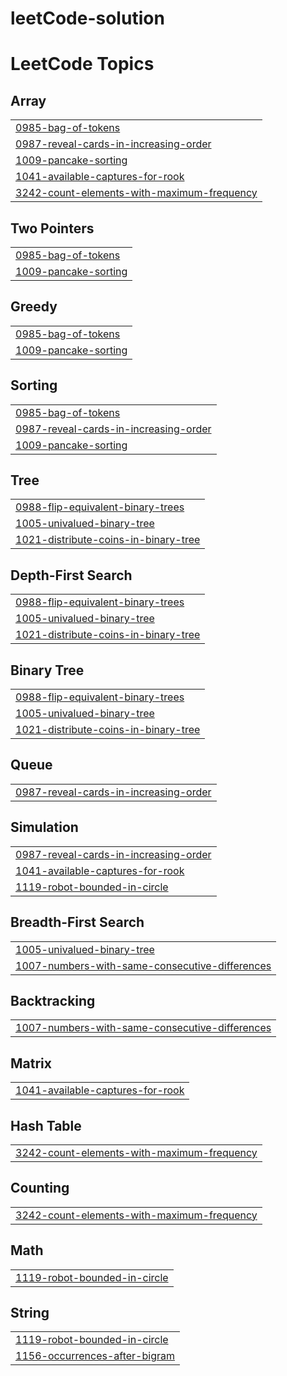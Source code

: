 ﻿# leetCode-solution

<!---LeetCode Topics Start-->
# LeetCode Topics
## Array
|  |
| ------- |
| [0985-bag-of-tokens](https://github.com/rana782/leetCode-solution/tree/master/0985-bag-of-tokens) |
| [0987-reveal-cards-in-increasing-order](https://github.com/rana782/leetCode-solution/tree/master/0987-reveal-cards-in-increasing-order) |
| [1009-pancake-sorting](https://github.com/rana782/leetCode-solution/tree/master/1009-pancake-sorting) |
| [1041-available-captures-for-rook](https://github.com/rana782/leetCode-solution/tree/master/1041-available-captures-for-rook) |
| [3242-count-elements-with-maximum-frequency](https://github.com/rana782/leetCode-solution/tree/master/3242-count-elements-with-maximum-frequency) |
## Two Pointers
|  |
| ------- |
| [0985-bag-of-tokens](https://github.com/rana782/leetCode-solution/tree/master/0985-bag-of-tokens) |
| [1009-pancake-sorting](https://github.com/rana782/leetCode-solution/tree/master/1009-pancake-sorting) |
## Greedy
|  |
| ------- |
| [0985-bag-of-tokens](https://github.com/rana782/leetCode-solution/tree/master/0985-bag-of-tokens) |
| [1009-pancake-sorting](https://github.com/rana782/leetCode-solution/tree/master/1009-pancake-sorting) |
## Sorting
|  |
| ------- |
| [0985-bag-of-tokens](https://github.com/rana782/leetCode-solution/tree/master/0985-bag-of-tokens) |
| [0987-reveal-cards-in-increasing-order](https://github.com/rana782/leetCode-solution/tree/master/0987-reveal-cards-in-increasing-order) |
| [1009-pancake-sorting](https://github.com/rana782/leetCode-solution/tree/master/1009-pancake-sorting) |
## Tree
|  |
| ------- |
| [0988-flip-equivalent-binary-trees](https://github.com/rana782/leetCode-solution/tree/master/0988-flip-equivalent-binary-trees) |
| [1005-univalued-binary-tree](https://github.com/rana782/leetCode-solution/tree/master/1005-univalued-binary-tree) |
| [1021-distribute-coins-in-binary-tree](https://github.com/rana782/leetCode-solution/tree/master/1021-distribute-coins-in-binary-tree) |
## Depth-First Search
|  |
| ------- |
| [0988-flip-equivalent-binary-trees](https://github.com/rana782/leetCode-solution/tree/master/0988-flip-equivalent-binary-trees) |
| [1005-univalued-binary-tree](https://github.com/rana782/leetCode-solution/tree/master/1005-univalued-binary-tree) |
| [1021-distribute-coins-in-binary-tree](https://github.com/rana782/leetCode-solution/tree/master/1021-distribute-coins-in-binary-tree) |
## Binary Tree
|  |
| ------- |
| [0988-flip-equivalent-binary-trees](https://github.com/rana782/leetCode-solution/tree/master/0988-flip-equivalent-binary-trees) |
| [1005-univalued-binary-tree](https://github.com/rana782/leetCode-solution/tree/master/1005-univalued-binary-tree) |
| [1021-distribute-coins-in-binary-tree](https://github.com/rana782/leetCode-solution/tree/master/1021-distribute-coins-in-binary-tree) |
## Queue
|  |
| ------- |
| [0987-reveal-cards-in-increasing-order](https://github.com/rana782/leetCode-solution/tree/master/0987-reveal-cards-in-increasing-order) |
## Simulation
|  |
| ------- |
| [0987-reveal-cards-in-increasing-order](https://github.com/rana782/leetCode-solution/tree/master/0987-reveal-cards-in-increasing-order) |
| [1041-available-captures-for-rook](https://github.com/rana782/leetCode-solution/tree/master/1041-available-captures-for-rook) |
| [1119-robot-bounded-in-circle](https://github.com/rana782/leetCode-solution/tree/master/1119-robot-bounded-in-circle) |
## Breadth-First Search
|  |
| ------- |
| [1005-univalued-binary-tree](https://github.com/rana782/leetCode-solution/tree/master/1005-univalued-binary-tree) |
| [1007-numbers-with-same-consecutive-differences](https://github.com/rana782/leetCode-solution/tree/master/1007-numbers-with-same-consecutive-differences) |
## Backtracking
|  |
| ------- |
| [1007-numbers-with-same-consecutive-differences](https://github.com/rana782/leetCode-solution/tree/master/1007-numbers-with-same-consecutive-differences) |
## Matrix
|  |
| ------- |
| [1041-available-captures-for-rook](https://github.com/rana782/leetCode-solution/tree/master/1041-available-captures-for-rook) |
## Hash Table
|  |
| ------- |
| [3242-count-elements-with-maximum-frequency](https://github.com/rana782/leetCode-solution/tree/master/3242-count-elements-with-maximum-frequency) |
## Counting
|  |
| ------- |
| [3242-count-elements-with-maximum-frequency](https://github.com/rana782/leetCode-solution/tree/master/3242-count-elements-with-maximum-frequency) |
## Math
|  |
| ------- |
| [1119-robot-bounded-in-circle](https://github.com/rana782/leetCode-solution/tree/master/1119-robot-bounded-in-circle) |
## String
|  |
| ------- |
| [1119-robot-bounded-in-circle](https://github.com/rana782/leetCode-solution/tree/master/1119-robot-bounded-in-circle) |
| [1156-occurrences-after-bigram](https://github.com/rana782/leetCode-solution/tree/master/1156-occurrences-after-bigram) |
<!---LeetCode Topics End-->